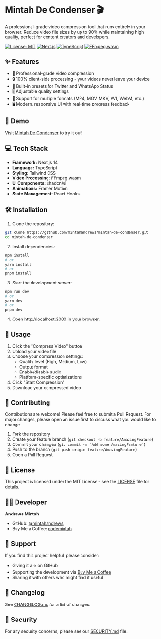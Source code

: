 # Mintah De Condenser 🎬

A professional-grade video compression tool that runs entirely in your browser. Reduce video file sizes by up to 90% while maintaining high quality, perfect for content creators and developers.

[![License: MIT](https://img.shields.io/badge/License-MIT-yellow.svg)](https://opensource.org/licenses/MIT)
[![Next.js](https://img.shields.io/badge/Next.js-14-black)](https://nextjs.org/)
[![TypeScript](https://img.shields.io/badge/TypeScript-5-blue)](https://www.typescriptlang.org/)
[![FFmpeg.wasm](https://img.shields.io/badge/FFmpeg.wasm-latest-green)](https://github.com/ffmpegwasm/ffmpeg.wasm)

## ✨ Features

- 🎥 Professional-grade video compression
- 🔒 100% client-side processing - your videos never leave your device
- 📱 Built-in presets for Twitter and WhatsApp Status
- 🎚️ Adjustable quality settings
- 🎯 Support for multiple formats (MP4, MOV, MKV, AVI, WebM, etc.)
- 🖥️ Modern, responsive UI with real-time progress feedback

## 🚀 Demo

Visit [Mintah De Condenser](https://mintah-de-condenser.vercel.app) to try it out!

## 💻 Tech Stack

- **Framework:** Next.js 14
- **Language:** TypeScript
- **Styling:** Tailwind CSS
- **Video Processing:** FFmpeg.wasm
- **UI Components:** shadcn/ui
- **Animations:** Framer Motion
- **State Management:** React Hooks

## 🛠️ Installation

1. Clone the repository:

```bash
git clone https://github.com/mintahandrews/mintah-de-condenser.git
cd mintah-de-condenser
```

2. Install dependencies:

```bash
npm install
# or
yarn install
# or
pnpm install
```

3. Start the development server:

```bash
npm run dev
# or
yarn dev
# or
pnpm dev
```

4. Open [http://localhost:3000](http://localhost:3000) in your browser.

## 🎯 Usage

1. Click the "Compress Video" button
2. Upload your video file
3. Choose your compression settings:
   - Quality level (High, Medium, Low)
   - Output format
   - Enable/disable audio
   - Platform-specific optimizations
4. Click "Start Compression"
5. Download your compressed video

## 🤝 Contributing

Contributions are welcome! Please feel free to submit a Pull Request. For major changes, please open an issue first to discuss what you would like to change.

1. Fork the repository
2. Create your feature branch (`git checkout -b feature/AmazingFeature`)
3. Commit your changes (`git commit -m 'Add some AmazingFeature'`)
4. Push to the branch (`git push origin feature/AmazingFeature`)
5. Open a Pull Request

## 📝 License

This project is licensed under the MIT License - see the [LICENSE](LICENSE) file for details.

## 👨‍💻 Developer

**Andrews Mintah**

- GitHub: [@mintahandrews](https://github.com/mintahandrews)
- Buy Me a Coffee: [codemintah](https://buymeacoffee.com/codemintah)

## 🙏 Support

If you find this project helpful, please consider:

- Giving it a ⭐️ on GitHub
- Supporting the development via [Buy Me a Coffee](https://buymeacoffee.com/codemintah)
- Sharing it with others who might find it useful

## 📜 Changelog

See [CHANGELOG.md](CHANGELOG.md) for a list of changes.

## 🔐 Security

For any security concerns, please see our [SECURITY.md](SECURITY.md) file.
